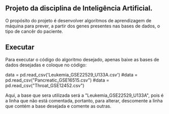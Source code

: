 ## Projeto da disciplina de Inteligência Artificial.

O propósito do projeto é desenvolver algoritmos de aprendizagem de máquina para prever, a partir dos genes presentes nas bases de dados, o tipo de cancêr do paciente.

## Executar

Para executar o código do algoritmo desejado, apenas baixe as bases de dados desejadas e coloque no código:

data = pd.read_csv('Leukemia_GSE22529_U133A.csv')
#data = pd.read_csv("Pancreatic_GSE16515.csv")
#data = pd.read_csv("Throat_GSE12452.csv")

Aqui, a base que sera utilizada será a "Leukemia_GSE22529_U133A", pois é a linha que não está comentada, portanto, para alterar, descomente a linha que contém a base desejada e comente as outras.

